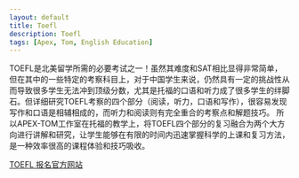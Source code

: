 ```yaml
---
layout: default
title: Toefl
description: Toefl
tags: [Apex, Tom, English Education]
---
```

TOEFL是北美留学所需的必要考试之一！虽然其难度和SAT相比显得非常简单，但在其中的一些特定的考察科目上，对于中国学生来说，仍然具有一定的挑战性从而导致很多学生无法冲到顶级分数，尤其是托福的口语和听力成了很多学生的绊脚石。但详细研究TOEFL考察的四个部分（阅读，听力，口语和写作），很容易发现写作和口语是相辅相成的，而听力和阅读则有完全重合的考察点和解题技巧。   所以APEX-TOM工作室在托福的教学上，将TOEFL四个部分的复习融合为两个大方向进行讲解和研究，让学生能够在有限的时间内迅速掌握科学的上课和复习方法，是一种效率很高的课程体验和技巧吸收。

[TOEFL 报名官方网站](http://toefl.etest.net.cn/)
